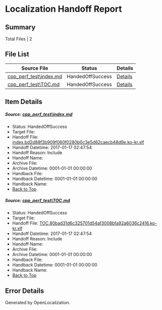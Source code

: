 # <a name='report-top'></a> Localization Handoff Report

## Summary
 Total Files | 2

## File List
 Source File | Status | Details 
 ----------- | ------ | ------- 
 [cpp_perf_test\index.md](https://github.com/openlocalizationtestorg/cpp-docs/blob/0e276b745b3e550d6cf00ab657707946bfefae69/cpp_perf_test/index.md) | HandedOffSuccess | [Details](#628cc8a8c70a4d2aeb3820c17b227ba4e16cbf4c6)
 [cpp_perf_test\TOC.md](https://github.com/openlocalizationtestorg/cpp-docs/blob/0e276b745b3e550d6cf00ab657707946bfefae69/cpp_perf_test/TOC.md) | HandedOffSuccess | [Details](#46f0f0189b1d7df4cb842a21abffd06dc9a7d2c17)

## Item Details
##### <a name='628cc8a8c70a4d2aeb3820c17b227ba4e16cbf4c6'></a> Source: [cpp_perf_test\index.md](https://github.com/openlocalizationtestorg/cpp-docs/blob/0e276b745b3e550d6cf00ab657707946bfefae69/cpp_perf_test/index.md)
* Status: HandedOffSuccess
* Target File: 
* Handoff File: [index.bd2d88f3b909f060f0280b0c3e5d62caecb48d9e.ko-kr.xlf](https://github.com/OpenLocalizationTestOrg/cpp-docs.handoff/blob/4d9066ccfd1ba1c0da510ff58692b3a34e9a6aff/ol-handoff/OpenLocalizationTestOrg/cpp-docs.ko-kr/master/ht/index.bd2d88f3b909f060f0280b0c3e5d62caecb48d9e.ko-kr.xlf)
* Handoff Datetime: 2017-01-17 02:47:54
* Handoff Reason: Include
* Handoff Name: 
* Archive File: 
* Archive Datetime: 0001-01-01 00:00:00
* Handback File: 
* Handback Datetime: 0001-01-01 00:00:00
* Handback Name: 
* [Back to Top](#report-top)

##### <a name='46f0f0189b1d7df4cb842a21abffd06dc9a7d2c17'></a> Source: [cpp_perf_test\TOC.md](https://github.com/openlocalizationtestorg/cpp-docs/blob/0e276b745b3e550d6cf00ab657707946bfefae69/cpp_perf_test/TOC.md)
* Status: HandedOffSuccess
* Target File: 
* Handoff File: [TOC.80bad31d6c325701d54af3008bfa92a6036c2416.ko-kr.xlf](https://github.com/OpenLocalizationTestOrg/cpp-docs.handoff/blob/4d9066ccfd1ba1c0da510ff58692b3a34e9a6aff/ol-handoff/OpenLocalizationTestOrg/cpp-docs.ko-kr/master/ht/TOC.80bad31d6c325701d54af3008bfa92a6036c2416.ko-kr.xlf)
* Handoff Datetime: 2017-01-17 02:47:54
* Handoff Reason: Include
* Handoff Name: 
* Archive File: 
* Archive Datetime: 0001-01-01 00:00:00
* Handback File: 
* Handback Datetime: 0001-01-01 00:00:00
* Handback Name: 
* [Back to Top](#report-top)


## Error Details

Generated by OpenLocalization.
